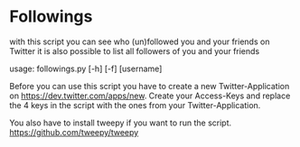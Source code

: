 Followings
==========

with this script you can see who (un)followed you and your friends on Twitter
it is also possible to list all followers of you and your friends

usage: followings.py [-h] [-f] [username]

Before you can use this script you have to create a new Twitter-Application on https://dev.twitter.com/apps/new.
Create your Access-Keys and replace the 4 keys in the script with the ones from your Twitter-Application.

You also have to install tweepy if you want to run the script.
https://github.com/tweepy/tweepy
